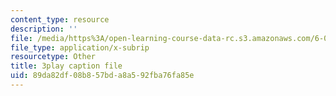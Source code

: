 ```yaml
---
content_type: resource
description: ''
file: /media/https%3A/open-learning-course-data-rc.s3.amazonaws.com/6-042j-mathematics-for-computer-science-spring-2015/89da82df08b857bda8a592fba76fa85e_dEsFEK4vnV4.srt
file_type: application/x-subrip
resourcetype: Other
title: 3play caption file
uid: 89da82df-08b8-57bd-a8a5-92fba76fa85e
---
```

